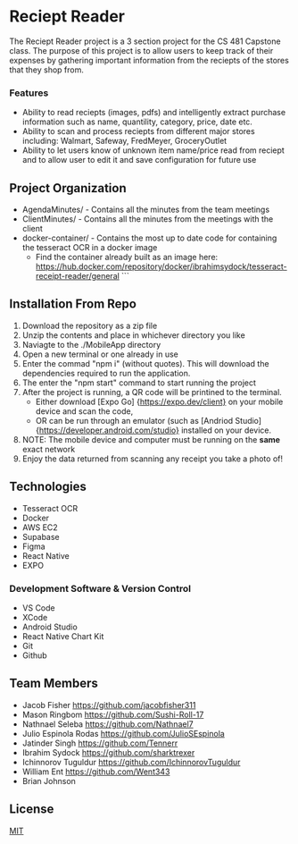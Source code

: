 # Reciept Reader
The Reciept Reader project is a 3 section project for the CS 481 Capstone class. The purpose of this project is to allow users to keep track of their expenses by gathering important information from the reciepts of the stores that they shop from.

### Features
- Ability to read reciepts (images, pdfs) and intelligently extract purchase information such as name, quantility, category, price, date etc.
- Ability to scan and process reciepts from different major stores including: Walmart, Safeway, FredMeyer, GroceryOutlet
- Ability to let users know of unknown item name/price read from reciept and to allow user to edit it and save configuration for future use

## Project Organization
- AgendaMinutes/ - Contains all the minutes from the team meetings
- ClientMinutes/ -  Contains all the minutes from the meetings with the client
- docker-container/ - Contains the most up to date code for containing the tesseract OCR in a docker image
  - Find the container already built as an image here: https://hub.docker.com/repository/docker/ibrahimsydock/tesseract-receipt-reader/general ```

## Installation From Repo

1. Download the repository as a zip file
2. Unzip the contents and place in whichever directory you like
3. Naviagte to the ./MobileApp directory
4. Open a new terminal or one already in use
5. Enter the commad "npm i" (without quotes). This will download the dependencies required to run the application.
6. The enter the "npm start" command to start running the project
7. After the project is running, a QR code will be printined to the terminal. 
   - Either download [Expo Go] {https://expo.dev/client} on your mobile device and scan the code,
   - OR can be run through an emulator (such as [Andriod Studio] {https://developer.android.com/studio} installed on your device.
9. NOTE: The mobile device and computer must be running on the **same** exact network
10. Enjoy the data returned from scanning any receipt you take a photo of!

## Technologies

- Tesseract OCR
- Docker
- AWS EC2
- Supabase
- Figma
- React Native
- EXPO

### Development Software & Version Control

- VS Code
- XCode
- Android Studio
- React Native Chart Kit
- Git
- Github

## Team Members
- Jacob Fisher https://github.com/jacobfisher311
- Mason Ringbom https://github.com/Sushi-Roll-17
- Nathnael Seleba https://github.com/Nathnael7
- Julio Espinola Rodas https://github.com/JulioSEspinola
- Jatinder Singh https://github.com/Tennerr
- Ibrahim Sydock https://github.com/sharktrexer
- Ichinnorov Tuguldur https://github.com/IchinnorovTuguldur
- William Ent https://github.com/Went343
- Brian Johnson

## License

[MIT](https://choosealicense.com/licenses/mit/)
